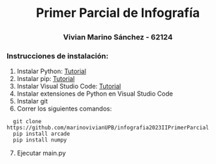 # <p align="center">Primer Parcial de Infografía</p>
### <p align="center">Vivian Marino Sánchez - 62124</p>
### Instrucciones de instalación:
1. Instalar Python: [Tutorial](https://www.tutorialspoint.com/how-to-install-python-in-windows)
2. Instalar pip: [Tutorial](https://www.geeksforgeeks.org/how-to-install-pip-on-windows/)
3. Instalar Visual Studio Code: [Tutorial](https://www.geeksforgeeks.org/how-to-install-pip-on-windows/](https://uchicago-cs.github.io/student-resource-guide/vscode/install.html)https://uchicago-cs.github.io/student-resource-guide/vscode/install.html)
4. Instalar extensiones de Python en Visual Studio Code
5. Instalar git
6. Correr los siguientes comandos:
  ```
    git clone https://github.com/marinovivianUPB/infografia2023IIPrimerParcial
    pip install arcade
    pip install numpy
  ```
7. Ejecutar main.py
